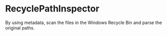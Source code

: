 # RecyclePathInspector
By using metadata, scan the files in the Windows Recycle Bin and parse the original paths.
